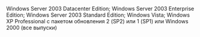  Windows Server 2003 Datacenter Edition; Windows Server 2003 Enterprise Edition; Windows Server 2003 Standard Edition; Windows Vista; Windows XP Professional с пакетом обновления 2 (SP2) или 1 (SP1) или Windows 2000 (все выпуски) 